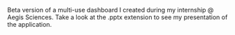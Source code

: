 Beta version of a multi-use dashboard I created during my internship @ Aegis Sciences. Take a look at the .pptx extension to see my presentation of the application.
